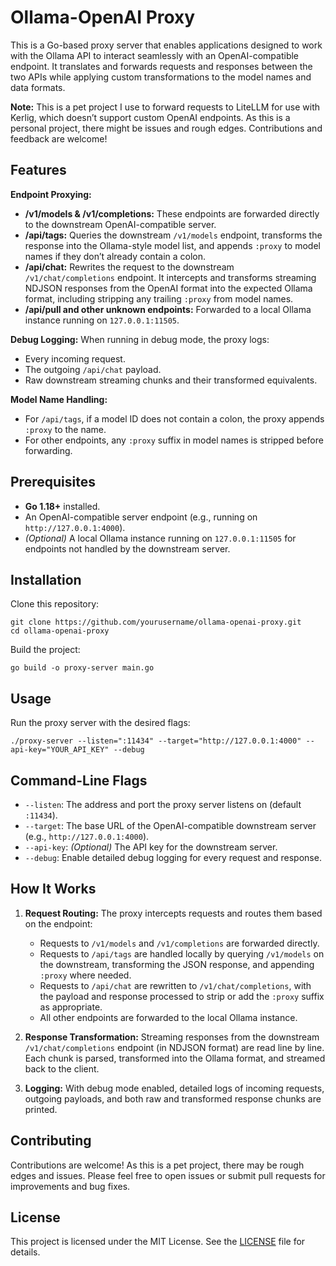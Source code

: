 # Ollama-OpenAI Proxy

This is a Go-based proxy server that enables applications designed to work with the Ollama API to interact seamlessly with an OpenAI-compatible endpoint. It translates and forwards requests and responses between the two APIs while applying custom transformations to the model names and data formats.

**Note:** This is a pet project I use to forward requests to LiteLLM for use with Kerlig, which doesn’t support custom OpenAI endpoints. As this is a personal project, there might be issues and rough edges. Contributions and feedback are welcome!

## Features

**Endpoint Proxying:**
- **/v1/models & /v1/completions:** These endpoints are forwarded directly to the downstream OpenAI-compatible server.
- **/api/tags:** Queries the downstream `/v1/models` endpoint, transforms the response into the Ollama-style model list, and appends `:proxy` to model names if they don’t already contain a colon.
- **/api/chat:** Rewrites the request to the downstream `/v1/chat/completions` endpoint. It intercepts and transforms streaming NDJSON responses from the OpenAI format into the expected Ollama format, including stripping any trailing `:proxy` from model names.
- **/api/pull and other unknown endpoints:** Forwarded to a local Ollama instance running on `127.0.0.1:11505`.

**Debug Logging:**
When running in debug mode, the proxy logs:
- Every incoming request.
- The outgoing `/api/chat` payload.
- Raw downstream streaming chunks and their transformed equivalents.

**Model Name Handling:**
- For `/api/tags`, if a model ID does not contain a colon, the proxy appends `:proxy` to the name.
- For other endpoints, any `:proxy` suffix in model names is stripped before forwarding.

## Prerequisites

- **Go 1.18+** installed.
- An OpenAI-compatible server endpoint (e.g., running on `http://127.0.0.1:4000`).
- *(Optional)* A local Ollama instance running on `127.0.0.1:11505` for endpoints not handled by the downstream server.

## Installation

Clone this repository:

```
git clone https://github.com/yourusername/ollama-openai-proxy.git
cd ollama-openai-proxy
```

Build the project:

```
go build -o proxy-server main.go
```

## Usage

Run the proxy server with the desired flags:

```
./proxy-server --listen=":11434" --target="http://127.0.0.1:4000" --api-key="YOUR_API_KEY" --debug
```

## Command-Line Flags

- `--listen`: The address and port the proxy server listens on (default `:11434`).
- `--target`: The base URL of the OpenAI-compatible downstream server (e.g., `http://127.0.0.1:4000`).
- `--api-key`: *(Optional)* The API key for the downstream server.
- `--debug`: Enable detailed debug logging for every request and response.

## How It Works

1. **Request Routing:**
   The proxy intercepts requests and routes them based on the endpoint:
   - Requests to `/v1/models` and `/v1/completions` are forwarded directly.
   - Requests to `/api/tags` are handled locally by querying `/v1/models` on the downstream, transforming the JSON response, and appending `:proxy` where needed.
   - Requests to `/api/chat` are rewritten to `/v1/chat/completions`, with the payload and response processed to strip or add the `:proxy` suffix as appropriate.
   - All other endpoints are forwarded to the local Ollama instance.

2. **Response Transformation:**
   Streaming responses from the downstream `/v1/chat/completions` endpoint (in NDJSON format) are read line by line. Each chunk is parsed, transformed into the Ollama format, and streamed back to the client.

3. **Logging:**
   With debug mode enabled, detailed logs of incoming requests, outgoing payloads, and both raw and transformed response chunks are printed.

## Contributing

Contributions are welcome! As this is a pet project, there may be rough edges and issues. Please feel free to open issues or submit pull requests for improvements and bug fixes.

## License

This project is licensed under the MIT License. See the [LICENSE](LICENSE) file for details.
